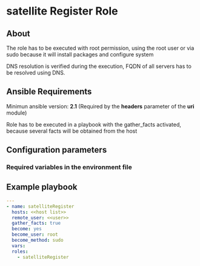 # satellite Register Role

## About

The role has to be executed with root permission, using the root user or via sudo because it will install packages and configure system

DNS resolution is verified during the execution, FQDN of all servers has to be resolved using DNS.

## Ansible Requirements

Minimun ansible version: **2.1** (Required by the **headers** parameter of the **uri** module)

Role has to be executed in a playbook with the gather_facts activated, because several facts will be obtained from the host

## Configuration parameters

### Required variables in the environment file

## Example playbook

```yml
---
- name: satelliteRegister
  hosts: <<host list>>
  remote_user: <<user>>
  gather_facts: true
  become: yes
  become_user: root
  become_method: sudo
  vars:
  roles:
    - satelliteRegister
```
